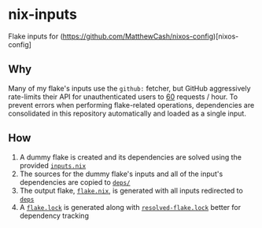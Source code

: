 # nix-inputs

Flake inputs for (https://github.com/MatthewCash/nixos-config)[nixos-config]

## Why

Many of my flake's inputs use the `github:` fetcher, but GitHub aggressively rate-limits their API for unauthenticated users to [60](https://docs.github.com/en/rest/using-the-rest-api/rate-limits-for-the-rest-api?apiVersion=2022-11-28#primary-rate-limit-for-unauthenticated-users) requests / hour. To prevent errors when performing flake-related operations, dependencies are consolidated in this repository automatically and loaded as a single input.

## How

1. A dummy flake is created and its dependencies are solved using the provided [`inputs.nix`](inputs.nix)
2. The sources for the dummy flake's inputs and all of the input's dependencies are copied to [`deps/`](deps)
3. The output flake, [`flake.nix`](flake.nix), is generated with all inputs redirected to [`deps`](deps)
4. A [`flake.lock`](flake.lock) is generated along with [`resolved-flake.lock`](resolved-flake.lock) better for dependency tracking
